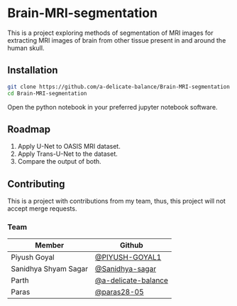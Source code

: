 # Brain-MRI-segmentation
This is a project exploring methods of segmentation of MRI images for extracting MRI images of brain from other tissue present in and around the human skull.

## Installation
```sh
git clone https://github.com/a-delicate-balance/Brain-MRI-segmentation
cd Brain-MRI-segmentation
```
Open the python notebook in your preferred jupyter notebook software.

## Roadmap
1. Apply U-Net to OASIS MRI dataset.
2. Apply Trans-U-Net to the dataset.
3. Compare the output of both.

## Contributing
This is a project with contributions from my team, thus, this project will not accept merge requests.

### Team
|Member                |Github    |
|-                     |-         |
|Piyush Goyal          |[@PIYUSH-GOYAL1](https://github.com/PIYUSH-GOYAL1)|
|Sanidhya Shyam Sagar  |[@Sanidhya-sagar](https://github.com/Sanidhya-sagar)|
|Parth                 |[@a-delicate-balance](https://github.com/a-delicate-balance)|
|Paras                 |[@paras28-05](https://github.com/paras28-05)|
